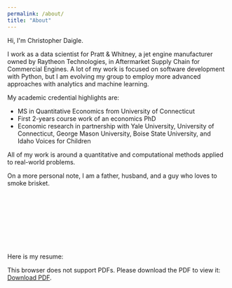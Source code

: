```yaml
---
permalink: /about/
title: "About"
---
```


Hi, I'm Christopher Daigle.

I work as a data scientist for Pratt & Whitney, a jet engine manufacturer owned by Raytheon Technologies, in Aftermarket Supply Chain for Commercial Engines. A lot of my work is focused on software development with Python, but I am evolving my group to employ more advanced approaches with analytics and machine learning.

My academic credential highlights are:
* MS in Quantitative Economics from University of Connecticut
* First 2-years course work of an economics PhD
* Economic research in partnership with Yale University, University of Connecticut, George Mason University, Boise State University, and Idaho Voices for Children

All of my work is around a quantitative and computational methods applied to real-world problems.

On a more personal note, I am a father, husband, and a guy who loves to smoke brisket.

Here is my resume:
<object data="https://quantchris.com/200405ChrisDaigleResumePDF.pdf" type="application/pdf" width="700px" height="700px">
    <embed src="https://quantchris.com/200405ChrisDaigleResumePDF.pdf">
        <p>This browser does not support PDFs. Please download the PDF to view it: <a href="https://quantchris.com/200405ChrisDaigleResumePDF.pdf">Download PDF</a>.</p>
    </embed>
</object>
